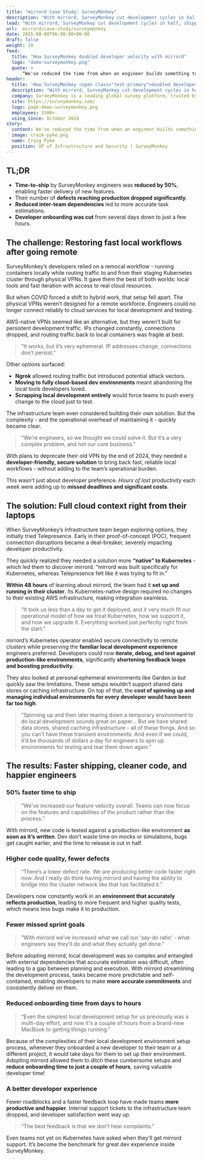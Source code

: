 ```yaml
---
title: "mirrord Case Study: SurveyMonkey"
description: "With mirrord, SurveyMonkey cut development cycles in half, shipped features faster, improved code quality, and reduced onboarding time from days to hours."
lead: "With mirrord, SurveyMonkey cut development cycles in half, shipped features faster, improved code quality, and reduced onboarding time from days to hours."
url:  mirrord/case-study/surveymonkey
date: 2025-08-08T06:00:00+00:00
draft: false
weight: 10
feed:
  title: "How SurveyMonkey doubled developer velocity with mirrord"
  logo: "demo-surveymonkey.png"
  quote: >
      “We've reduced the time from when an engineer builds something to when it's deployed - because when they test locally, it is a true approximation of our production environment.”
header:
  title: 'How SurveyMonkey <span class="text-primary">doubled developer velocity<span class="text-primary"> with mirrord'
  description: "With mirrord, SurveyMonkey cut development cycles in half, shipped features faster, improved code quality, and reduced onboarding time from days to hours."
  company: SurveyMonkey is a leading global survey platform, trusted by millions of organizations and individuals to help them uncover insights about their customers, employees, and prospects.
  site: https://surveymonkey.com/
  logo: page-demo-surveymonkey.png
  employees: 1500+
  using_since: October 2024
story:
  content: We've reduced the time from when an engineer builds something to when it's deployed - because when they test locally, it is a true approximation of our production environment.
  image: craik-pyke.png
  name: Craig Pyke
  position: VP of Infrastructure and Security | SurveyMonkey
---
```


## TL;DR

- **Time-to-ship** by SurveyMonkey engineers was **reduced by 50%**, enabling faster delivery of new features.
- Their number of **defects reaching production dropped significantly**.
- **Reduced inter-team dependencies** led to more accurate task estimations.
- **Developer onboarding was cut** from several days down to just a few hours.


## The challenge: Restoring fast local workflows after going remote


SurveyMonkey’s developers relied on a remocal workflow - running containers locally while routing traffic to and from their staging Kubernetes cluster through physical VPNs. It gave them the best of both worlds: local tools and fast iteration with access to real cloud resources.

But when COVID forced a shift to hybrid work, that setup fell apart. The physical VPNs weren’t designed for a remote workforce. Engineers could no longer connect reliably to cloud services for local development and testing.

AWS-native VPNs seemed like an alternative, but they weren’t built for persistent development traffic. IPs changed constantly, connections dropped, and routing traffic back to local containers was fragile at best.

> “It works, but it’s very ephemeral. IP addresses change, connections don’t persist.”

Other options surfaced:
- **Ngrok** allowed routing traffic but introduced potential attack vectors.
- **Moving to fully cloud-based dev environments** meant abandoning the local tools developers loved.
- **Scrapping local development entirely** would force teams to push every change to the cloud just to test.


The infrastructure team even considered building their own solution. But the complexity - and the operational overhead of maintaining it - quickly became clear.

> “We’re engineers, so we thought we could solve it. But it’s a very complex problem, and not our core business.”

With plans to deprecate their old VPN by the end of 2024, they needed a **developer-friendly, secure solution** to bring back fast, reliable local workflows - without adding to the team’s operational burden.

This wasn’t just about developer preference. *Hours of lost productivity* each week were adding up to **missed deadlines and significant costs**.


## The solution: Full cloud context right from their laptops

When SurveyMonkey’s infrastructure team began exploring options, they initially tried Telepresence. Early in their proof-of-concept (POC), frequent connection disruptions became a deal-breaker, severely impacting developer productivity.

They quickly realized they needed a solution more **“native” to Kubernetes** - which led them to discover mirrord.
“mirrord was built specifically for Kubernetes, whereas Telepresence felt like it was trying to fit in.”

**Within 48 hours** of learning about mirrord, the team had it **set up and running in their cluster**. Its Kubernetes-native design required no changes to their existing AWS infrastructure, making integration seamless.

> “It took us less than a day to get it deployed, and it very much fit our operational model of how we treat Kubernetes, how we support it, and how we upgrade it. Everything worked just perfectly right from the start.”

mirrord’s Kubernetes operator enabled secure connectivity to remote clusters while preserving the **familiar local development experience** engineers preferred. Developers could now **iterate, debug, and test against production-like environments**, significantly **shortening feedback loops and boosting productivity**.

They also looked at personal ephemeral environments like Garden.io but quickly saw the limitations. These setups wouldn’t support shared data stores or caching infrastructure. On top of that, the **cost of spinning up and managing individual environments for every developer would have been far too high**.

> “Spinning up and then later tearing down a temporary environment to do local development sounds great on paper... But we have shared data stores, shared caching infrastructure - all of these things. And so you can't have these transient environments. And even if we could, it’d be thousands of dollars a day for engineers to spin up environments for testing and tear them down again.”


## The results: Faster shipping, cleaner code, and happier engineers


### 50% faster time to ship

> “We’ve increased our feature velocity overall. Teams can now focus on the features and capabilities of the product rather than the process.”

With mirrord, new code is tested against a production-like environment **as soon as it’s written**. Dev don’t waste time on mocks or simulations, bugs get caught earlier, and the time to release is cut in half.

### Higher code quality, fewer defects

> “There’s a lower defect rate. We are producing better code faster right now. And I really do think having mirrord and having the ability to bridge into the cluster network like that has facilitated it.”


Developers now constantly work in an **environment that accurately reflects production**, leading to more frequent and higher quality tests, which means less bugs make it to production.


### Fewer missed sprint goals

> “With mirrord we’ve increased what we call our ‘say-do ratio’ - what engineers say they’ll do and what they actually get done.”

Before adopting mirrord, local development was so complex and entangled with external dependencies that accurate estimation was difficult, often leading to a gap between planning and execution. With mirrord streamlining the development process, tasks became more predictable and self-contained, enabling developers to make **more accurate commitments** and consistently deliver on them.

### Reduced onboarding time from days to hours
> “Even the simplest local development setup for us previously was a multi-day effort, and now it's a couple of hours from a brand-new MacBook to getting things running.”

Because of the complexities of their local development environment setup process, whenever they onboarded a new developer to their team or a different project, it would take days for them to set up their environment. Adopting mirrord allowed them to ditch these cumbersome setups and **reduce onboarding time to just a couple of hours**, saving valuable developer time!


### A better developer experience

Fewer roadblocks and a faster feedback loop have made teams **more productive and happier**. Internal support tickets to the infrastructure team dropped, and developer satisfaction went way up.

> “The best feedback is that we don’t hear complaints.”

Even teams not yet on Kubernetes have asked when they’ll get mirrord support. It’s become the benchmark for great dev experience inside SurveyMonkey.
